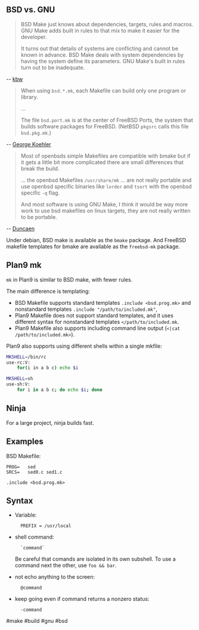 ## BSD vs. GNU

> BSD Make just knows about dependencies, targets, rules and macros.
> GNU Make adds built in rules to that mix to make it easier for the developer.
>
> It turns out that details of systems are conflicting and cannot be known in advance.
> BSD Make deals with system dependencies by having the system define its parameters.
> GNU Make's built in rules turn out to be inadequate.

-- [kbw](http://www.cplusplus.com/articles/jTbCpfjN/)

> When using `bsd.*.mk`, each Makefile can build only one program or library.
>
> ...
>
> The file `bsd.port.mk` is at the center of FreeBSD Ports,
> the system that builds software packages for FreeBSD.
> (NetBSD `pkgsrc` calls this file `bsd.pkg.mk`.)

-- [George Koehler](https://stackoverflow.com/questions/2131219/merits-of-bmake/25152244)

> Most of openbsds simple Makefiles are compatible with bmake
> but if it gets a little bit more complicated
> there are small differences that break the build.
>
> ... the openbsd Makefiles `/usr/share/mk` ... are  not really portable
> and use openbsd specific binaries like `lorder` and `tsort` with the openbsd specific `-q` flag.
>
> And most software is using GNU Make,
> I think it would be way more work to use bsd makefiles on linux targets,
> they are not really written to be portable.

-- [Duncaen](https://forum.voidlinux.eu/t/pitfalls-on-bmake-bsd-make/956/2)

Under debian, BSD make is available as the `bmake` package.
And FreeBSD makefile templates for bmake are available as the `freebsd-mk` package.

## Plan9 mk

`mk` in Plan9 is similar to BSD make, with fewer rules.

The main difference is templating:

- BSD Makefile supports standard templates `.include <bsd.prog.mk>` and nonstandard templates `.include "/path/to/included.mk"`,
- Plan9 Makefile does not support standard templates, and it uses different syntax for nonstandard templates `</path/to/included.mk`.
- Plan9 Makefile also supports including command line output (`<|cat /path/to/included.mk>`).

Plan9 also supports using different shells within a single mkfile:

```sh
MKSHELL=/bin/rc
use-rc:V:
    for(i in a b c) echo $i

MKSHELL=sh
use-sh:V:
    for i in a b c; do echo $i; done
```

## Ninja

For a large project, ninja builds fast.

## Examples

BSD Makefile:

```make
PROG=   sed
SRCS=   sed0.c sed1.c

.include <bsd.prog.mk>
```

## Syntax

- Variable:

        PREFIX = /usr/local

- shell command:

        `command`

	Be careful that comands are isolated in its own subshell. To use a command next the other, use `foo && bar`.

- not echo anything to the screen:

        @command

- keep going even if command returns a nonzero status:

        -command

#make #build #gnu #bsd
